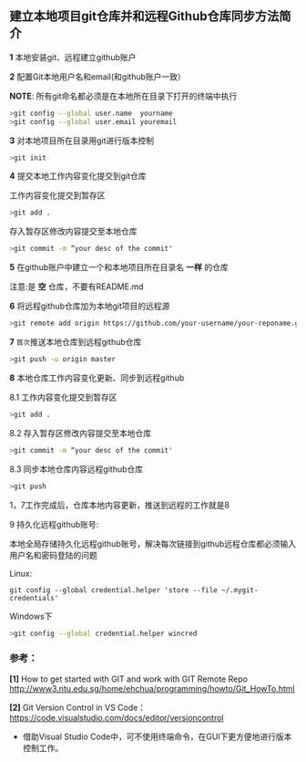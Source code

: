 ## 建立本地项目git仓库并和远程Github仓库同步方法简介

**1** 本地安装git、远程建立github账户

**2** 配置Git本地用户名和email(和github账户一致）

**NOTE**: 所有git命名都必须是在本地所在目录下打开的终端中执行

```bash
>git config --global user.name  yourname
>git config --global user.email youremail
```

**3** 对本地项目所在目录用git进行版本控制

```bash
>git init
```

**4** 提交本地工作内容变化提交到git仓库

工作内容变化提交到暂存区

```bash
>git add .
```

存入暂存区修改内容提交至本地仓库
```bash
>git commit -m “your desc of the commit"
```

**5** 在github账户中建立一个和本地项目所在目录名 **一样** 的仓库

注意:是 **空** 仓库，不要有README.md

**6** 将远程github仓库加为本地git项目的远程源

```bash
>git remote add origin https://github.com/your-username/your-reponame.git     
```

**7** `首次`推送本地仓库到远程github仓库 

```bash
>git push -u origin master
```

**8** 本地仓库工作内容变化更新、同步到远程github

8.1 工作内容变化提交到暂存区

```bash
>git add .
```

8.2 存入暂存区修改内容提交至本地仓库

```bash
>git commit -m “your desc of the commit"
```

8.3 同步本地仓库内容远程github仓库

```bash
>git push
```

1，7工作完成后，仓库本地内容更新，推送到远程的工作就是8

9 持久化远程github账号:

本地全局存储持久化远程github账号，解决每次链接到github远程仓库都必须输入用户名和密码登陆的问题

Linux:
```
git config --global credential.helper 'store --file ~/.mygit-credentials'
```

Windows下
```bash
>git config --global credential.helper wincred
```

### 参考：

**[1]** How to get started with GIT and work with GIT Remote Repo http://www3.ntu.edu.sg/home/ehchua/programming/howto/Git_HowTo.html

**[2]** Git Version Control in VS Code：   https://code.visualstudio.com/docs/editor/versioncontrol

  * 借助Visual Studio Code中，可不使用终端命令，在GUI下更方便地进行版本控制工作。
